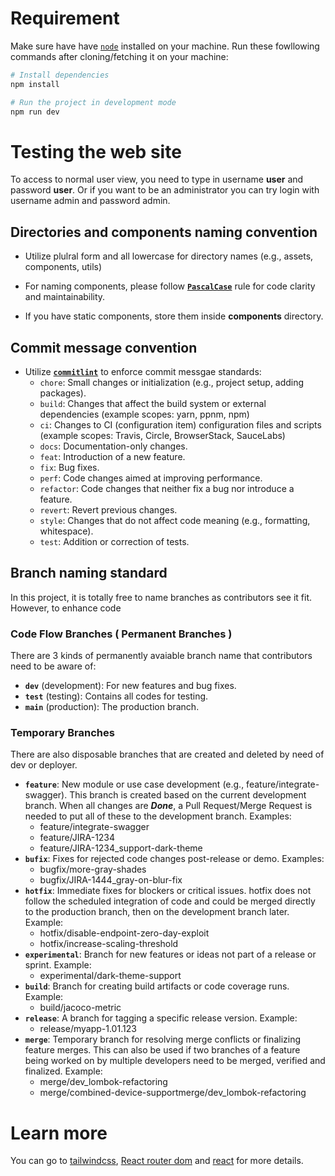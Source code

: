 # Requirement

Make sure have have [`node`](https://nodejs.org/en) installed on your machine.
Run these fowllowing commands after cloning/fetching it on your machine:

```bash
# Install dependencies
npm install

# Run the project in development mode
npm run dev
```

# Testing the web site

To access to normal user view, you need to type in username **user** and password **user**. Or if you want to be an administrator you can try login with username admin and password admin.

## Directories and components naming convention

- Utilize plulral form and all lowercase for directory names (e.g., assets, components, utils)

- For naming components, please follow [**`PascalCase`**](https://www.theserverside.com/definition/Pascal-case#:~:text=Pascal%20case%20%2D%2D%20or%20PascalCase,names%20to%20include%20blank%20spaces.) rule for code clarity and maintainability.

- If you have static components, store them inside **components** directory.

## Commit message convention

- Utilize [**`commitlint`**](https://github.com/conventional-changelog/commitlint) to enforce commit messgae standards:
  - `chore`: Small changes or initialization (e.g., project setup, adding packages).
  - `build`: Changes that affect the build system or external dependencies (example scopes: yarn, ppnm, npm)
  - `ci`: Changes to CI (configuration item) configuration files and scripts (example scopes: Travis, Circle, BrowserStack, SauceLabs)
  - `docs`: Documentation-only changes.
  - `feat`: Introduction of a new feature.
  - `fix`: Bug fixes.
  - `perf`: Code changes aimed at improving performance.
  - `refactor`: Code changes that neither fix a bug nor introduce a feature.
  - `revert`: Revert previous changes.
  - `style`: Changes that do not affect code meaning (e.g., formatting, whitespace).
  - `test`: Addition or correction of tests.

## Branch naming standard

In this project, it is totally free to name branches as contributors see it fit. However, to enhance code

### Code Flow Branches ( Permanent Branches )

There are 3 kinds of permanently avaiable branch name that contributors need to be aware of:

- **`dev`** (development): For new features and bug fixes.
- **`test`** (testing): Contains all codes for testing.
- **`main`** (production): The production branch.

### Temporary Branches

There are also disposable branches that are created and deleted by need of dev or deployer.

- **`feature`**: New module or use case development (e.g., feature/integrate-swagger). This branch is created based on the current development branch. When all changes are **_Done_**, a Pull Request/Merge Request is needed to put all of these to the development branch. Examples:
  - feature/integrate-swagger
  - feature/JIRA-1234
  - feature/JIRA-1234_support-dark-theme
- **`bufix`**: Fixes for rejected code changes post-release or demo. Examples:
  - bugfix/more-gray-shades
  - bugfix/JIRA-1444_gray-on-blur-fix
- **`hotfix`**: Immediate fixes for blockers or critical issues. hotfix does not follow the scheduled integration of code and could be merged directly to the production branch, then on the development branch later. Example:
  - hotfix/disable-endpoint-zero-day-exploit
  - hotfix/increase-scaling-threshold
- **`experimental`**: Branch for new features or ideas not part of a release or sprint. Example:
  - experimental/dark-theme-support
- **`build`**: Branch for creating build artifacts or code coverage runs. Example:
  - build/jacoco-metric
- **`release`**: A branch for tagging a specific release version. Example:
  - release/myapp-1.01.123
- **`merge`**: Temporary branch for resolving merge conflicts or finalizing feature merges. This can also be used if two branches of a feature being worked on by multiple developers need to be merged, verified and finalized. Example:
  - merge/dev_lombok-refactoring
  - merge/combined-device-supportmerge/dev_lombok-refactoring

# Learn more

You can go to [tailwindcss](https://tailwindcss.com/), [React router dom](https://reactrouter.com/en/main) and [react](https://react.dev/) for more details.
